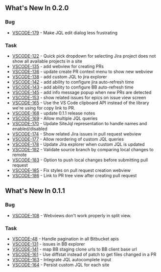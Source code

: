 ## What's New In 0.2.0
### Bug
* [VSCODE-179](https://pi-dev-sandbox.atlassian.net/browse/VSCODE-179) - Make JQL edit dialog less frustrating

### Task
* [VSCODE-122](https://pi-dev-sandbox.atlassian.net/browse/VSCODE-122) - Quick pick dropdown for selecting Jira project does not show all available projects in a site
* [VSCODE-135](https://pi-dev-sandbox.atlassian.net/browse/VSCODE-135) - add webview for creating PRs
* [VSCODE-136](https://pi-dev-sandbox.atlassian.net/browse/VSCODE-136) - update create PR context menu to show new webview
* [VSCODE-138](https://pi-dev-sandbox.atlassian.net/browse/VSCODE-138) - add custom JQL to jira explorer
* [VSCODE-142](https://pi-dev-sandbox.atlassian.net/browse/VSCODE-142) - add ability to configure jira auto-refresh time
* [VSCODE-143](https://pi-dev-sandbox.atlassian.net/browse/VSCODE-143) - add ability to configure BB auto-refresh time
* [VSCODE-145](https://pi-dev-sandbox.atlassian.net/browse/VSCODE-145) - add info message popup when new PRs are detected
* [VSCODE-153](https://pi-dev-sandbox.atlassian.net/browse/VSCODE-153) - show related issues for epics on issue view screen
* [VSCODE-165](https://pi-dev-sandbox.atlassian.net/browse/VSCODE-165) - Use the VS Code clipboard API instead of the library we're using for copy link to PR.
* [VSCODE-168](https://pi-dev-sandbox.atlassian.net/browse/VSCODE-168) - update 0.1.1 release notes
* [VSCODE-169](https://pi-dev-sandbox.atlassian.net/browse/VSCODE-169) - Allow multiple JQL queries
* [VSCODE-170](https://pi-dev-sandbox.atlassian.net/browse/VSCODE-170) - Update SiteJql representation to handle names and enabled/disabled
* [VSCODE-174](https://pi-dev-sandbox.atlassian.net/browse/VSCODE-174) - Show related Jira issues in pull request webview
* [VSCODE-177](https://pi-dev-sandbox.atlassian.net/browse/VSCODE-177) - Allow reordering of custom JQL queries
* [VSCODE-178](https://pi-dev-sandbox.atlassian.net/browse/VSCODE-178) - Update Jira explorer when custom JQL is updated
* [VSCODE-182](https://pi-dev-sandbox.atlassian.net/browse/VSCODE-182) - Validate source branch by comparing local changes to remote
* [VSCODE-183](https://pi-dev-sandbox.atlassian.net/browse/VSCODE-183) - Option to push local changes before submitting pull request
* [VSCODE-185](https://pi-dev-sandbox.atlassian.net/browse/VSCODE-185) - Fix styles on pull request creation webview
* [VSCODE-186](https://pi-dev-sandbox.atlassian.net/browse/VSCODE-186) - Link to PR tree view after creating pull request


## What's New In 0.1.1
### Bug
* [VSCODE-108](https://pi-dev-sandbox.atlassian.net/browse/VSCODE-108) - Webviews don't work properly in split view.

### Task
* [VSCODE-48](https://pi-dev-sandbox.atlassian.net/browse/VSCODE-48) - Handle pagination in all Bitbucket apis
* [VSCODE-131](https://pi-dev-sandbox.atlassian.net/browse/VSCODE-131) - issues in BB explorer
* [VSCODE-141](https://pi-dev-sandbox.atlassian.net/browse/VSCODE-141) - map BB staging clone urls to BB client base url
* [VSCODE-161](https://pi-dev-sandbox.atlassian.net/browse/VSCODE-161) - Use diffstat instead of patch to get files changed in a PR
* [VSCODE-163](https://pi-dev-sandbox.atlassian.net/browse/VSCODE-163) - Integrate JQL autocomplete input
* [VSCODE-164](https://pi-dev-sandbox.atlassian.net/browse/VSCODE-164) - Persist custom JQL for each site